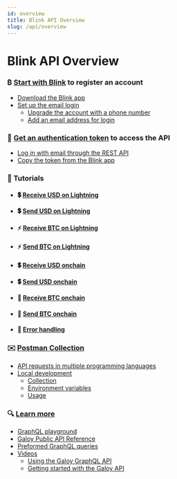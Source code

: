 ```yaml
---
id: overview
title: Blink API Overview
slug: /api/overview
---
```


# Blink API Overview

### ₿ [Start with Blink](/api/start) to register an account
* [Download the Blink app](/api/start#download-the-blink-app)
* [Set up the email login](/api/start#set-up-the-email-login)
  * [Upgrade the account with a phone number](/api/start#upgrade-the-account-with-a-phone-number)
  * [Add an email address for login](/api/start#add-an-email-address-for-login)

### 🔑 [Get an authentication token](/api/auth) to access the API
* [Log in with email through the REST API](/api/auth#log-in-with-email-through-the-rest-api)
* [Copy the token from the Blink app](/api/auth#copy-the-token-from-the-blink-app)

### 📖 Tutorials

* #### 💲 [Receive USD on Lightning](/api/usd-ln-receive)
* #### 💲 [Send USD on Lightning](/api/usd-ln-receive)
* #### ⚡ [Receive BTC on Lightning](/api/btc-ln-receive)
* #### ⚡ [Send BTC on Lightning](/api/btc-ln-receive)
* #### 💲 [Receive USD onchain](/api/usd-onchain-receive)
* #### 💲 [Send USD onchain](/api/usd-onchain-receive)
* #### 🔗 [Receive BTC onchain](/api/btc-onchain-receive)
* #### 🔗 [Send BTC onchain](/api/btc-onchain-receive)

* #### 🔴 [Error handling](/api/errors)

### ✉️ [Postman Collection](/api/postman)
* [API requests in multiple programming languages](/api/postman#api-requests-in-multiple-programming-languages)
* [Local development](/api/postman#local-development)
  * [Collection](/api/postman#collection)
  * [Environment variables](/api/postman#environment-variables)
  * [Usage](/api/postman#usage)

### 🔍 [Learn more](/api/learn-more)
* [GraphQL playground](/api/learn-more#graphql-playground)
* [Galoy Public API Reference](/api/learn-more#galoy-public-api-reference)
* [Preformed GraphQL queries](/api/learn-more#preformed-graphql-queries)
* [Videos](/api/learn-more#videos)
  * [Using the Galoy GraphQL API](/api/learn-more#using-the-galoy-graphql-api)
  * [Getting started with the Galoy API](/api/learn-more#getting-started-with-the-galoy-api)

